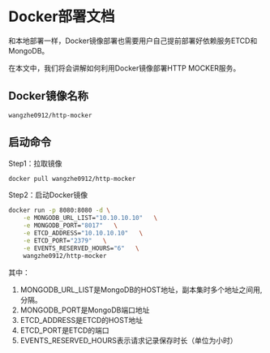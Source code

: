 # Docker部署文档

和本地部署一样，Docker镜像部署也需要用户自己提前部署好依赖服务ETCD和MongoDB。

在本文中，我们将会讲解如何利用Docker镜像部署HTTP MOCKER服务。

## Docker镜像名称

```
wangzhe0912/http-mocker
```


## 启动命令

Step1：拉取镜像

```bash
docker pull wangzhe0912/http-mocker
```

Step2：启动Docker镜像

```bash
docker run -p 8080:8080 -d \
    -e MONGODB_URL_LIST="10.10.10.10"   \
    -e MONGODB_PORT="8017"   \
    -e ETCD_ADDRESS="10.10.10.10"   \
    -e ETCD_PORT="2379"   \
    -e EVENTS_RESERVED_HOURS="6"   \
    wangzhe0912/http-mocker
```

其中：

1. MONGODB_URL_LIST是MongoDB的HOST地址，副本集时多个地址之间用,分隔。
2. MONGODB_PORT是MongoDB端口地址
3. ETCD_ADDRESS是ETCD的HOST地址
4. ETCD_PORT是ETCD的端口
5. EVENTS_RESERVED_HOURS表示请求记录保存时长（单位为小时）
